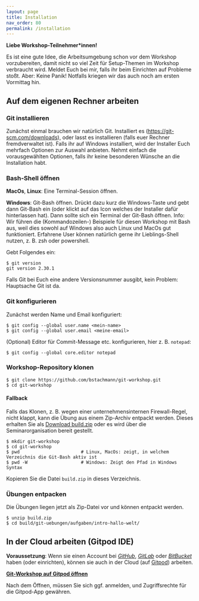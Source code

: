 ```yaml
---
layout: page
title: Installation
nav_order: 80
permalink: /installation
---
```


**Liebe Workshop-Teilnehmer*innen!**

Es ist eine gute Idee, die Arbeitsumgebung schon vor dem Workshop vorzubereiten, damit nicht so viel Zeit für Setup-Themen im Workshop verbraucht wird. Meldet Euch bei mir, falls ihr beim Einrichten auf Probleme stoßt. Aber: Keine Panik! Notfalls kriegen wir das auch noch am ersten Vormittag hin.

## Auf dem eigenen Rechner arbeiten

### Git installieren

Zunächst einmal brauchen wir natürlich Git. Installiert es (https://git-scm.com/downloads), oder lasst es installieren (falls euer Rechner fremdverwaltet ist). Falls ihr auf Windows installiert, wird der Installer Euch mehrfach Optionen zur Auswahl anbieten. Nehmt einfach die vorausgewählten Optionen, falls ihr keine besonderen Wünsche an die Installation habt.

### Bash-Shell öffnen

**MacOs**, **Linux**: Eine Terminal-Session öffnen.

**Windows**: Git-Bash öffnen. Drückt dazu kurz die Windows-Taste und gebt dann Git-Bash ein (oder klickt auf das Icon welches der Installer dafür hinterlassen hat). Dann sollte sich ein Terminal der Git-Bash öffnen. Info: Wir führen die (Kommandozeilen-) Beispiele für diesen Workshop mit Bash aus, weil dies sowohl auf Windows also auch Linux und MacOs gut funktioniert. Erfahrene User können natürlich gerne ihr Lieblings-Shell nutzen, z. B. zsh oder powershell.

Gebt Folgendes ein:

    $ git version
    git version 2.30.1

Falls Git bei Euch eine andere Versionsnummer ausgibt, kein Problem: Hauptsache Git ist da.


### Git konfigurieren

Zunächst werden Name und Email konfiguriert:

    $ git config --global user.name <mein-name>
    $ git config --global user.email <meine-email>

(Optional) Editor für Commit-Message etc. konfigurieren, hier z. B. `notepad`:

    $ git config --global core.editor notepad


### Workshop-Repository klonen

    $ git clone https://github.com/bstachmann/git-workshop.git
    $ cd git-workshop
    
#### Fallback

Falls das Klonen, z. B. wegen einer unternehmensinternen Firewall-Regel, nicht klappt, kann die Übung aus einem Zip-Archiv entpackt werden. Dieses erhalten Sie als [Download build.zip](https://github.com/bstachmann/git-workshop/raw/main/build.zip) oder es wird über die Seminarorganisation bereit gestellt.

    $ mkdir git-workshop
    $ cd git-workshop
    $ pwd                       # Linux, MacOs: zeigt, in welchem Verzeichnis die Git-Bash aktiv ist
    $ pwd -W                    # Windows: Zeigt den Pfad in Windows Syntax
 
Kopieren Sie die Datei `build.zip` in dieses Verzeichnis.

### Übungen entpacken

Die Übungen liegen jetzt als Zip-Datei vor und können entpackt werden.

    $ unzip build.zip
    $ cd build/git-uebungen/aufgaben/intro-hallo-welt/
    

## In der Cloud arbeiten (Gitpod IDE)

**Voraussetzung**: Wenn sie einen Account bei [*GitHub*](https://github.com), [*GitLab*](https://gitlab.com) oder [*BitBucket*](https://bitbucket.com) haben (oder einrichten), können sie auch in der Cloud (auf [Gitpod](https://gitpod.io)) arbeiten.

[**Git-Workshop auf Gitpod öffnen**](https://gitpod.io#https://github.com/bstachmann/git-workshop)

Nach dem Öffnen, müssen Sie sich ggf. anmelden, und  Zugriffsrechte für die Gitpod-App gewähren.


